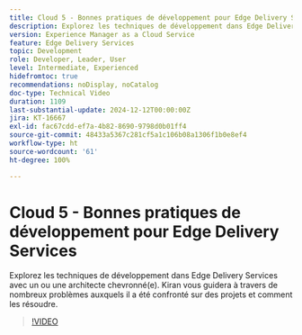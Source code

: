 ```yaml
---
title: Cloud 5 - Bonnes pratiques de développement pour Edge Delivery Services
description: Explorez les techniques de développement dans Edge Delivery Services avec un ou une architecte chevronné(e).
version: Experience Manager as a Cloud Service
feature: Edge Delivery Services
topic: Development
role: Developer, Leader, User
level: Intermediate, Experienced
hidefromtoc: true
recommendations: noDisplay, noCatalog
doc-type: Technical Video
duration: 1109
last-substantial-update: 2024-12-12T00:00:00Z
jira: KT-16667
exl-id: fac67cdd-ef7a-4b82-8690-9798d0b01ff4
source-git-commit: 48433a5367c281cf5a1c106b08a1306f1b0e8ef4
workflow-type: ht
source-wordcount: '61'
ht-degree: 100%

---
```


# Cloud 5 - Bonnes pratiques de développement pour Edge Delivery Services

Explorez les techniques de développement dans Edge Delivery Services avec un ou une architecte chevronné(e). Kiran vous guidera à travers de nombreux problèmes auxquels il a été confronté sur des projets et comment les résoudre.

>[!VIDEO](https://video.tv.adobe.com/v/3441002/?learn=on&enablevpops&captions=fre_fr)
